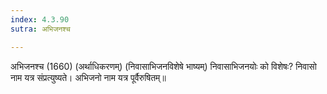 ```yaml
---
index: 4.3.90
sutra: अभिजनश्च

---
```

 अभिजनश्च (1660) (अर्थाधिकरणम्) (निवासाभिजनविशेषे भाष्यम्) निवासाभिजनयोः को विशेषः? निवासो नाम यत्र संप्रत्युष्यते। अभिजनो नाम यत्र पूर्वैरुषितम्॥ 